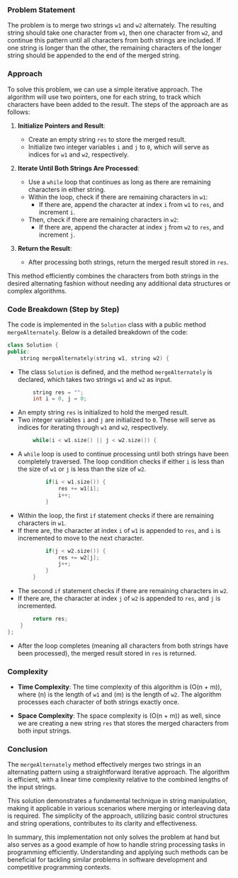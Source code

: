 ### Problem Statement

The problem is to merge two strings `w1` and `w2` alternately. The resulting string should take one character from `w1`, then one character from `w2`, and continue this pattern until all characters from both strings are included. If one string is longer than the other, the remaining characters of the longer string should be appended to the end of the merged string.

### Approach

To solve this problem, we can use a simple iterative approach. The algorithm will use two pointers, one for each string, to track which characters have been added to the result. The steps of the approach are as follows:

1. **Initialize Pointers and Result**:
   - Create an empty string `res` to store the merged result.
   - Initialize two integer variables `i` and `j` to `0`, which will serve as indices for `w1` and `w2`, respectively.

2. **Iterate Until Both Strings Are Processed**:
   - Use a `while` loop that continues as long as there are remaining characters in either string.
   - Within the loop, check if there are remaining characters in `w1`:
     - If there are, append the character at index `i` from `w1` to `res`, and increment `i`.
   - Then, check if there are remaining characters in `w2`:
     - If there are, append the character at index `j` from `w2` to `res`, and increment `j`.

3. **Return the Result**:
   - After processing both strings, return the merged result stored in `res`.

This method efficiently combines the characters from both strings in the desired alternating fashion without needing any additional data structures or complex algorithms.

### Code Breakdown (Step by Step)

The code is implemented in the `Solution` class with a public method `mergeAlternately`. Below is a detailed breakdown of the code:

```cpp
class Solution {
public:
    string mergeAlternately(string w1, string w2) {
```
- The class `Solution` is defined, and the method `mergeAlternately` is declared, which takes two strings `w1` and `w2` as input.

```cpp
        string res = "";
        int i = 0, j = 0;
```
- An empty string `res` is initialized to hold the merged result.
- Two integer variables `i` and `j` are initialized to `0`. These will serve as indices for iterating through `w1` and `w2`, respectively.

```cpp
        while(i < w1.size() || j < w2.size()) {
```
- A `while` loop is used to continue processing until both strings have been completely traversed. The loop condition checks if either `i` is less than the size of `w1` or `j` is less than the size of `w2`.

```cpp
            if(i < w1.size()) {
                res += w1[i];
                i++;
            }
```
- Within the loop, the first `if` statement checks if there are remaining characters in `w1`. 
- If there are, the character at index `i` of `w1` is appended to `res`, and `i` is incremented to move to the next character.

```cpp
            if(j < w2.size()) {
                res += w2[j];
                j++;
            }
        }
```
- The second `if` statement checks if there are remaining characters in `w2`.
- If there are, the character at index `j` of `w2` is appended to `res`, and `j` is incremented.

```cpp
        return res;
    }
};
```
- After the loop completes (meaning all characters from both strings have been processed), the merged result stored in `res` is returned.

### Complexity

- **Time Complexity**: The time complexity of this algorithm is \(O(n + m)\), where \(n\) is the length of `w1` and \(m\) is the length of `w2`. The algorithm processes each character of both strings exactly once.

- **Space Complexity**: The space complexity is \(O(n + m)\) as well, since we are creating a new string `res` that stores the merged characters from both input strings.

### Conclusion

The `mergeAlternately` method effectively merges two strings in an alternating pattern using a straightforward iterative approach. The algorithm is efficient, with a linear time complexity relative to the combined lengths of the input strings.

This solution demonstrates a fundamental technique in string manipulation, making it applicable in various scenarios where merging or interleaving data is required. The simplicity of the approach, utilizing basic control structures and string operations, contributes to its clarity and effectiveness.

In summary, this implementation not only solves the problem at hand but also serves as a good example of how to handle string processing tasks in programming efficiently. Understanding and applying such methods can be beneficial for tackling similar problems in software development and competitive programming contexts.